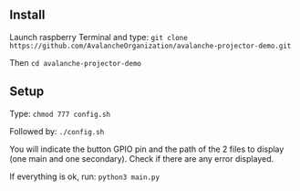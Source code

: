 ## Install

Launch raspberry Terminal and type:
`git clone https://github.com/AvalancheOrganization/avalanche-projector-demo.git`

Then
`cd avalanche-projector-demo`

## Setup

Type:
`chmod 777 config.sh`

Followed by:
`./config.sh`

You will indicate the button GPIO pin and the path of the 2 files to display (one main and one secondary).
Check if there are any error displayed.

If everything is ok, run:
`python3 main.py`




